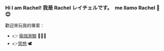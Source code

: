 ### Hi I am Rachel! 我是 Rachel レイチェルです。　me llamo Rachel 👋 😊

歡迎來玩我的專案：
- 👉 [瑜珈測驗](https://butterfly-l.github.io/meditation/meditation.html) 🧘🏻‍♀️
- 👉[冥想](https://butterfly-l.github.io/36deg-yoga/yogatest.html) 🕊 


<!--
**Butterfly-L/Butterfly-L** is a ✨ _special_ ✨ repository because its `README.md` (this file) appears on your GitHub profile.

Here are some ideas to get you started:

- 🔭 I’m currently working on ...
- 🌱 I’m currently learning ...
- 👯 I’m looking to collaborate on ...
- 🤔 I’m looking for help with ...
- 💬 Ask me about ...
- 📫 How to reach me: ...
- 😄 Pronouns: ...
- ⚡ Fun fact: ...
-->
